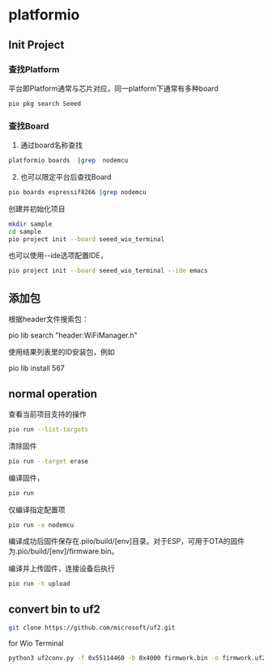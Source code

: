 # platformio

## Init Project


### 查找Platform

平台即Platform通常与芯片对应，同一platform下通常有多种board

```bash
pio pkg search Seeed
```

### 查找Board

1. 通过board名称查找

```bash
platformio boards  |grep  nodemcu
```

2. 也可以限定平台后查找Board

```bash
pio boards espressif8266 |grep nodemcu
```


创建并初始化项目

```bash
mkdir sample
cd sample
pio project init --board seeed_wio_terminal
```

也可以使用--ide选项配置IDE，

```bash
pio project init --board seeed_wio_terminal --ide emacs
```

## 添加包

根据header文件搜索包：

pio lib search "header:WiFiManager.h"

使用结果列表里的ID安装包，例如

pio lib install  567


## normal operation

查看当前项目支持的操作

```bash
pio run --list-targets
```

清除固件

```bash
pio run --target erase
```

编译固件，

```bash
pio run
```

仅编译指定配置项

```bash
pio run -e nodemcu
```

编译成功后固件保存在.piio/build/[env]目录。对于ESP，可用于OTA的固件为.pio/build/[env]/firmware.bin。

编译并上传固件，连接设备后执行

```bash
pio run -t upload
```

## convert bin to uf2

```bash
git clone https://github.com/microsoft/uf2.git
```

for Wio Terminal

```bash
python3 uf2conv.py -f 0x55114460 -b 0x4000 firmwork.bin -o firmwork.uf2
```